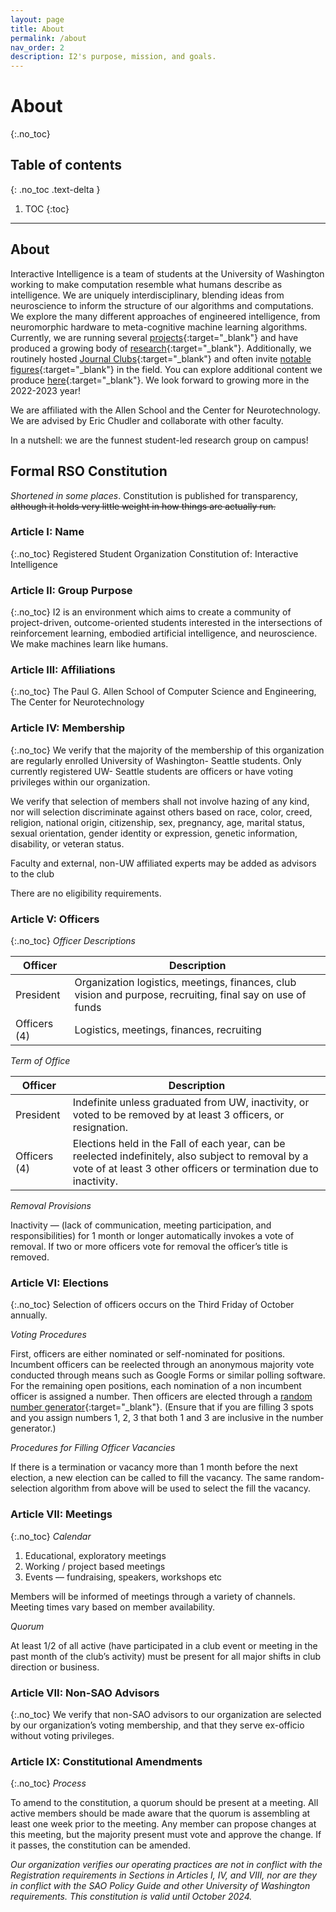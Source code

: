 ```yaml
---
layout: page
title: About
permalink: /about
nav_order: 2
description: I2's purpose, mission, and goals.
---
```


# About
{:.no_toc}


## Table of contents
{: .no_toc .text-delta }

1. TOC
{:toc}

---

## About

Interactive Intelligence is a team of students at the University of Washington working to make computation resemble what humans describe as intelligence. We are uniquely interdisciplinary, blending ideas from neuroscience to inform the structure of our algorithms and computations. We explore the many different approaches of engineered intelligence, from neuromorphic hardware to meta-cognitive machine learning algorithms. Currently, we are running several [projects](https://interactive-intelligence.github.io/projects){:target="_blank"} and have produced a growing body of [research](https://interactive-intelligence.github.io/research){:target="_blank"}. Additionally, we routinely hosted [Journal Clubs](https://interactive-intelligence.github.io/jc){:target="_blank"} and often invite [notable figures](https://interactive-intelligence.github.io/guest-speakers){:target="_blank"} in the field. You can explore additional content we produce [here](https://interactive-intelligence.github.io/resources/topic-index){:target="_blank"}. We look forward to growing more in the 2022-2023 year!

We are affiliated with the Allen School and the Center for Neurotechnology. We are advised by Eric Chudler and collaborate with other faculty.

In a nutshell: we are the funnest student-led research group on campus!

## Formal RSO Constitution
*Shortened in some places*. Constitution is published for transparency, ~~although it holds very little weight in how things are actually run.~~

### Article I: Name
{:.no_toc}
Registered Student Organization Constitution of: Interactive Intelligence

### Article II: Group Purpose
{:.no_toc}
I2 is an environment which aims to create a community of project-driven, outcome-oriented students interested in the intersections of reinforcement learning, embodied artificial intelligence, and neuroscience. We make machines learn like humans.

### Article III: Affiliations
{:.no_toc}
The Paul G. Allen School of Computer Science and Engineering, The Center for Neurotechnology

### Article IV: Membership
{:.no_toc}
We verify that the majority of the membership of this organization are regularly enrolled University of Washington- Seattle students. Only currently registered UW- Seattle students are officers or have voting privileges within our organization.

We verify that selection of members shall not involve hazing of any kind, nor will selection discriminate against others based on race, color, creed, religion, national origin, citizenship, sex, pregnancy, age, marital status, sexual orientation, gender identity or expression, genetic information, disability, or veteran status.

Faculty and external, non-UW affiliated experts may be added as advisors to the club

There are no eligibility requirements.

### Article V: Officers
{:.no_toc}
*Officer Descriptions*

| Officer | Description |
| --- | --- |
| President | Organization logistics, meetings, finances, club vision and purpose, recruiting, final say on use of funds
| Officers (4) | Logistics, meetings, finances, recruiting |

*Term of Office*

| Officer | Description |
| --- | --- |
| President | Indefinite unless graduated from UW, inactivity, or voted to be removed by at least 3 officers, or resignation. |
| Officers (4) | Elections held in the Fall of each year, can be reelected indefinitely, also subject to removal by a vote of at least 3 other officers or termination due to inactivity. |

*Removal Provisions*

Inactivity — (lack of communication, meeting participation, and responsibilities) for 1 month or longer automatically invokes a vote of removal. If two or more officers vote for removal the officer’s title is removed.

### Article VI: Elections
{:.no_toc}
Selection of officers occurs on the Third Friday of October annually.

*Voting Procedures*

First, officers are either nominated or self-nominated for positions. Incumbent officers can be reelected through an anonymous majority vote conducted through means such as Google Forms or similar polling software. For the remaining open positions, each nomination of a non incumbent officer is assigned a number. Then officers are elected through a [random number generator](https://www.google.com/search?client=firefox-b-1-d&q=random+number+generator){:target="_blank"}. (Ensure that if you are filling 3 spots and you assign numbers 1, 2, 3 that both 1 and 3 are inclusive in the number generator.)

*Procedures for Filling Officer Vacancies*

If there is a termination or vacancy more than 1 month before the next election, a new election can be called to fill the vacancy. The same random-selection algorithm from above will be used to select the fill the vacancy.

### Article VII: Meetings
{:.no_toc}
*Calendar*

1. Educational, exploratory meetings
2. Working / project based meetings
3. Events — fundraising, speakers, workshops etc

Members will be informed of meetings through a variety of channels. Meeting times vary based on member availability.

*Quorum*

At least 1/2 of all active (have participated in a club event or meeting in the past month of the club’s activity) must be present for all major shifts in club direction or business.

### Article VII: Non-SAO Advisors
{:.no_toc}
We verify that non-SAO advisors to our organization are selected by our organization’s voting membership, and that they serve ex-officio without voting privileges. 

### Article IX: Constitutional Amendments
{:.no_toc}
*Process*

To amend to the constitution, a quorum should be present at a meeting. All active members should be made aware that the quorum is assembling at least one week prior to the meeting. Any member can propose changes at this meeting, but the majority present must vote and approve the change. If it passes, the constitution can be amended.

*Our organization verifies our operating practices are not in conflict with the Registration requirements in Sections in Articles I, IV, and VIII, nor are they in conflict with the SAO Policy Guide and other University of Washington requirements. This constitution is valid until October 2024.*
